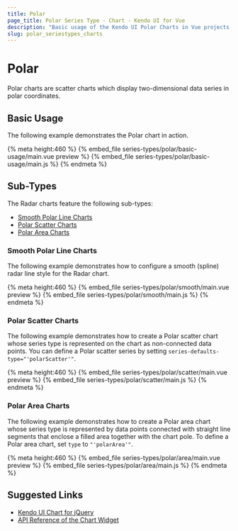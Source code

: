 ```yaml
---
title: Polar
page_title: Polar Series Type - Chart - Kendo UI for Vue
description: "Basic usage of the Kendo UI Polar Charts in Vue projects."
slug: polar_seriestypes_charts
---
```


# Polar

Polar charts are scatter charts which display two-dimensional data series in polar coordinates.

## Basic Usage

The following example demonstrates the Polar chart in action.

{% meta height:460 %}
{% embed_file series-types/polar/basic-usage/main.vue preview %}
{% embed_file series-types/polar/basic-usage/main.js %}
{% endmeta %}

## Sub-Types

The Radar charts feature the following sub-types:

* [Smooth Polar Line Charts](#toc-smooth-polar-line-charts)
* [Polar Scatter Charts](#toc-polar-scatter-charts)
* [Polar Area Charts](#toc-polar-area-charts)

### Smooth Polar Line Charts

The following example demonstrates how to configure a smooth (spline) radar line style for the Radar chart.

{% meta height:460 %}
{% embed_file series-types/polar/smooth/main.vue preview %}
{% embed_file series-types/polar/smooth/main.js %}
{% endmeta %}

### Polar Scatter Charts

The following example demonstrates how to create a Polar scatter chart whose series type is represented on the chart as non-connected data points. You can define a Polar scatter series by setting `series-defaults-type="'polarScatter'"`.

{% meta height:460 %}
{% embed_file series-types/polar/scatter/main.vue preview %}
{% embed_file series-types/polar/scatter/main.js %}
{% endmeta %}

### Polar Area Charts

The following example demonstrates how to create a Polar area chart whose series type is represented by data points connected with straight line segments that enclose a filled area together with the chart pole. To define a Polar area chart, set `type` to `"'polarArea'"`.

{% meta height:460 %}
{% embed_file series-types/polar/area/main.vue preview %}
{% embed_file series-types/polar/area/main.js %}
{% endmeta %}

## Suggested Links

* [Kendo UI Chart for jQuery](https://docs.telerik.com/kendo-ui/controls/charts/overview)
* [API Reference of the Chart Widget](https://docs.telerik.com/kendo-ui/api/javascript/dataviz/ui/chart)
